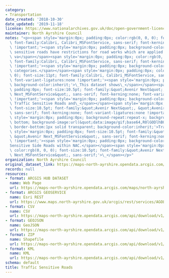 ```yaml
---
category:
- Transportation
date_created: '2018-10-30'
date_updated: '2019-11-18'
license: https://www.nationalarchives.gov.uk/doc/open-government-licence/version/3/
maintainer: North Ayrshire Council
notes: "<p><span style='margin:0px; padding:0px; color:rgb(0, 0, 0); font-size:11pt;\
  \ font-family:Calibri, Calibri_MSFontService, sans-serif; font-kerning:none; font-variant-ligatures:none\
  \ !important;'><span style='margin:0px; padding:0px; background-color:inherit;'>Traffic\
  \ sensitive roads have restrictions for road works which are applied according to\
  \ va</span></span><span style='margin:0px; padding:0px; color:rgb(0, 0, 0); font-size:11pt;\
  \ font-family:Calibri, Calibri_MSFontService, sans-serif; font-kerning:none; font-variant-ligatures:none\
  \ !important;'><span style='margin:0px; padding:0px; background-color:inherit;'>rious\
  \ categories.</span></span><span style='margin:0px; padding:0px; color:rgb(0, 0,\
  \ 0); font-size:11pt; font-family:Calibri, Calibri_MSFontService, sans-serif; font-kerning:none;\
  \ font-variant-ligatures:none !important;'><span style='margin:0px; padding:0px;\
  \ background-color:inherit;'>\_This dataset shows\_</span></span><span style='margin:0px;\
  \ padding:0px; font-size:10.5pt; font-family:&quot;Avenir Next&quot;, &quot;Avenir\
  \ Next_MSFontService&quot;, sans-serif; font-kerning:none; font-variant-ligatures:none\
  \ !important;'><span style='margin:0px; padding:0px; background-color:inherit;'>the\
  \ Traffic Sensitive Roads and\_</span></span><span style='margin:0px; padding:0px;\
  \ font-size:10.5pt; font-family:&quot;Avenir Next&quot;, &quot;Avenir Next_MSFontService&quot;,\
  \ sans-serif; font-kerning:none; font-variant-ligatures:none !important;'><span\
  \ style='margin:0px; padding:0px; background-repeat:repeat-x; background-position:left\
  \ bottom; background-image:url(&quot;data:image/gif;base64,R0lGODlhBQAEAJECAP////8AAAAAAAAAACH5BAEAAAIALAAAAAAFAAQAAAIIlGAXCCHrTCgAOw==&quot;);\
  \ border-bottom:1px solid transparent; background-color:inherit;'>Traffic</span></span><span\
  \ style='margin:0px; padding:0px; font-size:10.5pt; font-family:&quot;Avenir Next&quot;,\
  \ &quot;Avenir Next_MSFontService&quot;, sans-serif; font-kerning:none; font-variant-ligatures:none\
  \ !important;'><span style='margin:0px; padding:0px; background-color:inherit;'>\_\
  Sensitive Side Roads within NAC.</span></span><span style='margin:0px; padding:0px;\
  \ color:rgb(0, 0, 0); font-size:10.5pt; font-family:&quot;Avenir Next&quot;, &quot;Avenir\
  \ Next_MSFontService&quot;, sans-serif;'>\_</span></p>"
organization: North Ayrshire Council
original_dataset_link: https://maps-north-ayrshire.opendata.arcgis.com/maps/north-ayrshire::traffic-sensitive-roads
records: null
resources:
- format: ARCGIS HUB DATASET
  name: Web Page
  url: https://maps-north-ayrshire.opendata.arcgis.com/maps/north-ayrshire::traffic-sensitive-roads
- format: ARCGIS GEOSERVICE
  name: Esri REST
  url: https://www.maps.north-ayrshire.gov.uk/arcgis/rest/services/AGOL/Open_Data_Portal4/MapServer/0
- format: CSV
  name: CSV
  url: https://maps-north-ayrshire.opendata.arcgis.com/api/download/v1/items/df1565da63aa4de092561c3264cde033/csv?layers=0
- format: GEOJSON
  name: GeoJSON
  url: https://maps-north-ayrshire.opendata.arcgis.com/api/download/v1/items/df1565da63aa4de092561c3264cde033/geojson?layers=0
- format: ZIP
  name: Shapefile
  url: https://maps-north-ayrshire.opendata.arcgis.com/api/download/v1/items/df1565da63aa4de092561c3264cde033/shapefile?layers=0
- format: KML
  name: KML
  url: https://maps-north-ayrshire.opendata.arcgis.com/api/download/v1/items/df1565da63aa4de092561c3264cde033/kml?layers=0
schema: default
title: Traffic Sensitive Roads
---
```

